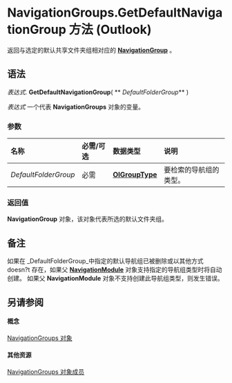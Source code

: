 
# NavigationGroups.GetDefaultNavigationGroup 方法 (Outlook)

返回与选定的默认共享文件夹组相对应的  **[NavigationGroup](a96eb2b1-af1f-71b2-6a0b-dcb5078beb1f.md)** 。


## 语法

 _表达式_. **GetDefaultNavigationGroup**( ** _DefaultFolderGroup_** )

 _表达式_ 一个代表 **NavigationGroups** 对象的变量。


### 参数



|**名称**|**必需/可选**|**数据类型**|**说明**|
|:-----|:-----|:-----|:-----|
| _DefaultFolderGroup_|必需|**[OlGroupType](2a5ee820-41fa-91fc-2ce0-46d97fc4bf11.md)**|要检索的导航组的类型。|

### 返回值

 **NavigationGroup** 对象，该对象代表所选的默认文件夹组。


## 备注

如果在 _DefaultFolderGroup_中指定的默认导航组已被删除或以其他方式 doesn?t 存在，如果父 **[NavigationModule](76565eaf-1e64-f5d4-b90f-ba156863802c.md)** 对象支持指定的导航组类型时将自动创建。 如果父 **NavigationModule** 对象不支持创建此导航组类型，则发生错误。


## 另请参阅


#### 概念


[NavigationGroups 对象](07206203-36a9-7467-3a89-24fa2a7c2b1f.md)
#### 其他资源


[NavigationGroups 对象成员](c87e7f44-7dc3-ac9d-c0b8-a5c0b60688d3.md)